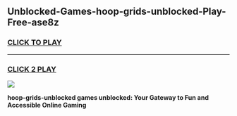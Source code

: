
## Unblocked-Games-hoop-grids-unblocked-Play-Free-ase8z
<h3>
<a href="https://premium76.site?title=hoop-grids-unblocked&ref=10A">CLICK TO PLAY</a></h3>
<hr>

<h3>
<a href="https://premium76.site?title=hoop-grids-unblocked&ref=10A">CLICK 2 PLAY</a>
  
</h3>

<a href="https://premium76.site?title=hoop-grids-unblocked&ref=10A"><img src="https://clearcache.store/games.png"></a>


**hoop-grids-unblocked games unblocked: Your Gateway to Fun and Accessible Online Gaming**
